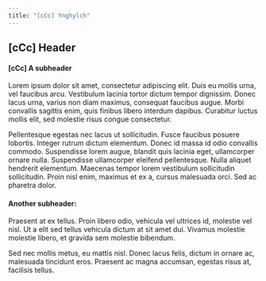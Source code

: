 ```yaml
---
title: "[cCc] Ynghylch"
---
```


## [cCc] Header

#### [cCc] A subheader

Lorem ipsum dolor sit amet, consectetur adipiscing elit. Duis eu mollis urna, vel faucibus arcu. Vestibulum lacinia tortor dictum tempor dignissim. Donec lacus urna, varius non diam maximus, consequat faucibus augue. Morbi convallis sagittis enim, quis finibus libero interdum dapibus. Curabitur luctus mollis elit, sed molestie risus congue consectetur.

Pellentesque egestas nec lacus ut sollicitudin. Fusce faucibus posuere lobortis. Integer rutrum dictum elementum. Donec id massa id odio convallis commodo. Suspendisse lorem augue, blandit quis lacinia eget, ullamcorper ornare nulla. Suspendisse ullamcorper eleifend pellentesque. Nulla aliquet hendrerit elementum. Maecenas tempor lorem vestibulum sollicitudin sollicitudin. Proin nisl enim, maximus et ex a, cursus malesuada orci. Sed ac pharetra dolor.

#### Another subheader:

Praesent at ex tellus. Proin libero odio, vehicula vel ultrices id, molestie vel nisl. Ut a elit sed tellus vehicula dictum at sit amet dui. Vivamus molestie molestie libero, et gravida sem molestie bibendum.

Sed nec mollis metus, eu mattis nisl. Donec lacus felis, dictum in ornare ac, malesuada tincidunt eros. Praesent ac magna accumsan, egestas risus at, facilisis tellus.
